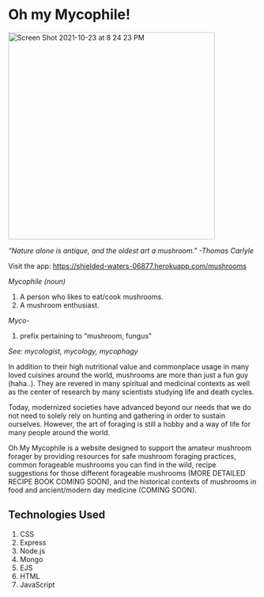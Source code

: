 # Oh my Mycophile!
<img width="418" alt="Screen Shot 2021-10-23 at 8 24 23 PM" src="https://user-images.githubusercontent.com/89334274/138579125-afe43c92-553a-4cbc-be2e-3d5c77b25b33.png">

*"Nature alone is antique, and the oldest art a mushroom." -Thomas Carlyle*

Visit the app: https://shielded-waters-06877.herokuapp.com/mushrooms

*Mycophile (noun)*
<ol>
<li>A person who likes to eat/cook mushrooms.</li>
<li>A mushroom enthusiast.</li>
</ol>

*Myco-*
<ol>
<li>prefix pertaining to "mushroom, fungus"</li>
</ol>

*See: mycologist, mycology, mycophagy*

In addition to their high nutritional value and commonplace usage in many loved cuisines around the world, mushrooms are more than just a fun guy (haha..). They are revered in many spiritual and medicinal contexts as well as the center of research by many scientists studying life and death cycles.

Today, modernized societies have advanced beyond our needs that we do not need to solely rely on hunting and gathering in order to sustain ourselves. However, the art of foraging is still a hobby and a way of life for many people around the world.

Oh My Mycophile is a website designed to support the amateur mushroom forager by providing resources for safe mushroom foraging practices, common forageable mushrooms you can find in the wild, recipe suggestions for those different forageable mushrooms (MORE DETAILED RECIPE BOOK COMING SOON), and the historical contexts of mushrooms in food and ancient/modern day medicine (COMING SOON).

## Technologies Used
<ol>
<li>CSS</li>
<li>Express</li>
<li>Node.js</li>
<li>Mongo</li>
<li>EJS</li>
<li>HTML</li>
<li>JavaScript</li>
</ol>
